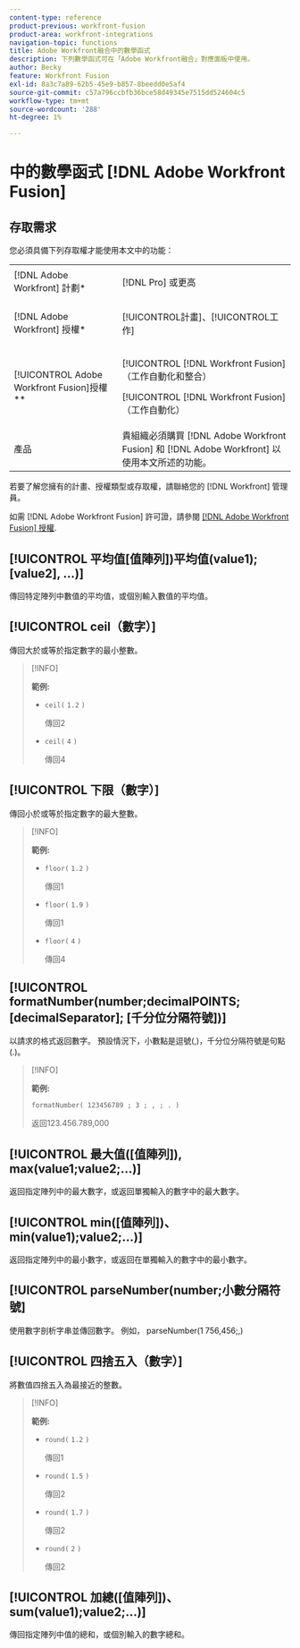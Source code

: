 ```yaml
---
content-type: reference
product-previous: workfront-fusion
product-area: workfront-integrations
navigation-topic: functions
title: Adobe Workfront融合中的數學函式
description: 下列數學函式可在「Adobe Workfront融合」對應面板中使用。
author: Becky
feature: Workfront Fusion
exl-id: 8a3c7a89-62b5-45e9-b857-8beedd0e5af4
source-git-commit: c57a796ccbfb36bce58d49345e7515dd524604c5
workflow-type: tm+mt
source-wordcount: '288'
ht-degree: 1%

---
```


# 中的數學函式 [!DNL Adobe Workfront Fusion]

## 存取需求

您必須具備下列存取權才能使用本文中的功能：

<table style="table-layout:auto">
 <col> 
 <col> 
 <tbody> 
  <tr> 
   <td role="rowheader">[!DNL Adobe Workfront] 計劃*</td> 
   <td> <p>[!DNL Pro] 或更高</p> </td> 
  </tr> 
  <tr data-mc-conditions=""> 
   <td role="rowheader">[!DNL Adobe Workfront] 授權*</td> 
   <td> <p>[!UICONTROL計畫]、[!UICONTROL工作]</p> </td> 
  </tr> 
  <tr> 
   <td role="rowheader">[!UICONTROL Adobe Workfront Fusion]授權**</td> 
   <td> <p>[!UICONTROL [!DNL Workfront Fusion] （工作自動化和整合） </p><p>[!UICONTROL [!DNL Workfront Fusion] （工作自動化）</p>  </td> 
  </tr> 
  <tr> 
   <td role="rowheader">產品</td> 
   <td>貴組織必須購買 [!DNL Adobe Workfront Fusion] 和 [!DNL Adobe Workfront] 以使用本文所述的功能。</td> 
  </tr> 
 </tbody> 
</table>

若要了解您擁有的計畫、授權類型或存取權，請聯絡您的 [!DNL Workfront] 管理員。

如需 [!DNL Adobe Workfront Fusion] 許可證，請參閱 [[!DNL Adobe Workfront Fusion] 授權](../../workfront-fusion/get-started/license-automation-vs-integration.md).

## [!UICONTROL 平均值[值陣列])平均值(value1); [value2], ...)]

傳回特定陣列中數值的平均值，或個別輸入數值的平均值。

## [!UICONTROL ceil（數字）]

傳回大於或等於指定數字的最小整數。

>[!INFO]
>
>**範例:**
>
>* `ceil(` `1.2` `)`
   >
   >   傳回2
>
>* `ceil(` `4` `)`
   >
   >   傳回4


## [!UICONTROL 下限（數字）]

傳回小於或等於指定數字的最大整數。

>[!INFO]
>
>**範例:**
>
>* `floor(` `1.2` `)`
   >
   >   傳回1
>
>* `floor(` `1.9` `)`
   >
   >   傳回1
>
>* `floor(` `4` `)`
   >
   >   傳回4


## [!UICONTROL formatNumber(number;decimalPOINTS; [decimalSeparator]; [千分位分隔符號])]

以請求的格式返回數字。 預設情況下，小數點是逗號(,)，千分位分隔符號是句點(.)。

>[!INFO]
>
>**範例:**
>
>`formatNumber( 123456789 ; 3 ; , ; . )`
>
>返回123.456.789,000

## [!UICONTROL 最大值([值陣列]), max(value1;value2;...)]

返回指定陣列中的最大數字，或返回單獨輸入的數字中的最大數字。

## [!UICONTROL min([值陣列])、min(value1);value2;...)]

返回指定陣列中的最小數字，或返回在單獨輸入的數字中的最小數字。

## [!UICONTROL parseNumber(number;小數分隔符號]

使用數字剖析字串並傳回數字。 例如， parseNumber(1 756,456;,)

## [!UICONTROL 四捨五入（數字）]

將數值四捨五入為最接近的整數。

>[!INFO]
>
>**範例:**
>
>* `round(` `1.2` `)`
   >
   >   傳回1
>
>* `round(` `1.5` `)`
   >
   >   傳回2
>
>* `round(` `1.7` `)`
   >
   >   傳回2
> 
>* `round(` `2` `)`
   >
   >   傳回2


## [!UICONTROL 加總([值陣列])、sum(value1);value2;...)]

傳回指定陣列中值的總和，或個別輸入的數字總和。
